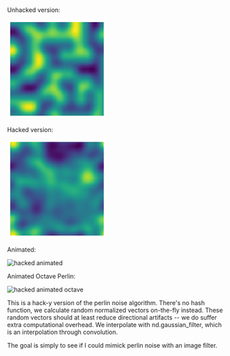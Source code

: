 Unhacked version:

![normal perlin](unhacked.png)

Hacked version:

![hacked perlin](preview.png)

Animated:

![hacked animated](animated_perlin.gif)

Animated Octave Perlin:

![hacked animated octave](animated_octave_perlin.gif)

This is a hack-y version of the perlin noise algorithm.  There's no hash
function, we calculate random normalized vectors on-the-fly instead. These
random vectors should at least reduce directional artifacts -- we do suffer
extra computational overhead. We interpolate with nd.gaussian_filter, which is
an interpolation through convolution.

The goal is simply to see if I could mimick perlin noise with an image filter.